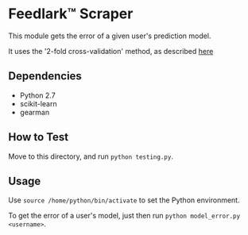 Feedlark:tm: Scraper
================

This module gets the error of a given user's prediction model.

It uses the '2-fold cross-validation' method, as described [here](https://en.wikipedia.org/wiki/Cross-validation_%28statistics%29#2-fold_cross-validation)

Dependencies
------------

- Python 2.7
- scikit-learn
- gearman

How to Test
-----------

Move to this directory, and run `python testing.py`.

Usage
-----

Use `source /home/python/bin/activate` to set the Python environment.

To get the error of a user's model, just then run `python model_error.py <username>`.

